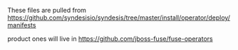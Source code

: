 These files are pulled from https://github.com/syndesisio/syndesis/tree/master/install/operator/deploy/manifests

product ones will live in https://github.com/jboss-fuse/fuse-operators